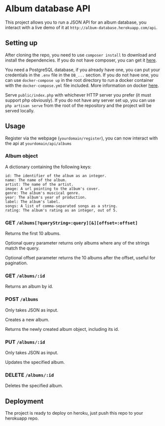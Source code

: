 # Album database API

This project allows you to run a JSON API for an album database, you interact with a live demo of it at `http://album-database.herokuapp.com/api`.

## Setting up

After cloning the repo, you need to use `composer install` to download and install the dependencies. If you do not have composer, you can get it [here](https://getcomposer.org/).

You need a PostgreSQL database, if you already have one, you can put your credentials in the `.env` file in the `DB_...` section. If you do not have one, you can use `docker-compose up` in the root directory to run a docker container with the `docker-compose.yml` file included. More information on docker [here](https://www.docker.com/).

Serve `public/index.php` with whichever HTTP server you prefer (it must support php obviously). If you do not have any server set up, you can use `php artisan serve` from the root of the repository and the project will be served locally.

## Usage

Register via the webpage (`yourdomain/register`), you can now interact with the api at `yourdomain/api/albums`

### Album object

A dictionary containing the following keys:

    id: The identifier of the album as an integer.
    name: The name of the album.
    artist: The name of the artist.
    image: A url pointing to the album's cover.
    genre: The album's muscical genre.
    year: The album's year of production.
    label: The album's label.
    songs: A list of comma-separated songs as a string.
    rating: The album's rating as an integer, out of 5.
    
### GET `/albums[?queryString=:query][&][offset=:offset]`

Returns the first 10 albums.

Optional query parameter returns only albums where any of the strings match the query.

Optional offset parameter returns the 10 albums after the offset, useful for pagination.

### GET `/albums/:id`

Returns an album by id.

### POST `/albums`

Only takes JSON as input.

Creates a new album.

Returns the newly created album object, including its id.

### PUT `/albums/:id`

Only takes JSON as input.

Updates the specified album.

### DELETE `/albums/:id`

Deletes the specified album.

## Deployment

The project is ready to deploy on heroku, just push this repo to your herokuapp repo.
